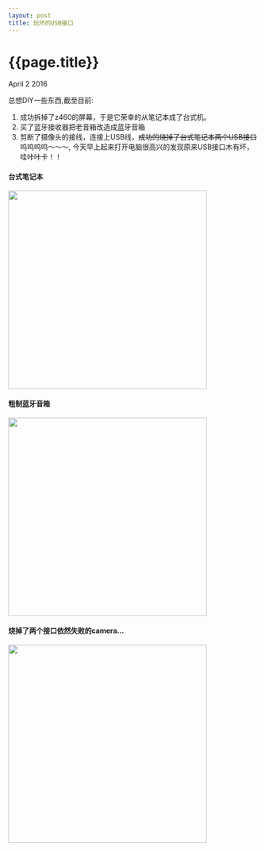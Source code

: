 ```yaml
---
layout: post
title: 玩坏的USB接口
---
```


{{page.title}}
=====================

<p class="meta">April 2 2016</p>


总想DIY一些东西,截至目前:

1. 成功拆掉了z460的屏幕，于是它荣幸的从笔记本成了台式机。
2. 买了蓝牙接收器把老音箱改造成蓝牙音箱
3. 剪断了摄像头的接线，连接上USB线，~~成功的烧掉了台式笔记本两个USB接口~~
   呜呜呜呜～～～,
   今天早上起来打开电脑很高兴的发现原来USB接口木有坏，哇咔咔卡！！

#### 台式笔记本
<img src="{{site.url}}/images/DIY_pc.jpg"  height="400px" width="400px">

#### 粗制蓝牙音箱
<img src="{{site.url}}/images/DIY_blueteeth_sound.jpg"  height="400px" width="400px">

#### 烧掉了两个接口依然失败的camera...
<img src="{{site.url}}/images/z460_camera_2.jpg"  height="400px" width="400px">

